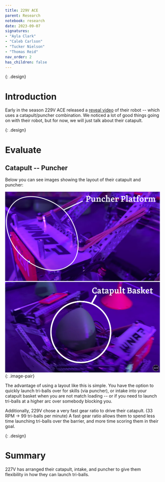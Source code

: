 ```yaml
---
title: 229V ACE
parent: Research
notebook: research
date: 2023-09-07
signatures:
- "Ayla Clark"
- "Caleb Carlson"
- "Tucker Nielson"
- "Thomas Reid"
nav_order: 2
has_children: false
---
```


{: .design}
# Introduction

Early in the season 229V ACE released a [reveal video](https://www.youtube.com/watch?v=BO7b-ELT21A) of their robot -- which uses a catapult/puncher combination. We noticed a lot of good things going on with their robot, but for now, we will just talk about their catapult.

{: .design}
# Evaluate

## Catapult -- Puncher

Below you can see images showing the layout of their catapult and puncher:

![Puncher](/assets/Research/229VPuncherLabeled.png)![Catapult](/assets/Research/229VBasketLabeled.png)
{: .image-pair}

The advantage of using a layout like this is simple. You have the option to quickly launch tri-balls over for skills (via puncher), or intake into your catapult basket when you are not match loading -- or if you need to launch tri-balls at a higher arc over somebody blocking you.

Additionally, 229V chose a very fast gear ratio to drive their catapult. (33 RPM -> 99 tri-balls per minute) A fast gear ratio allows them to spend less time launching tri-balls over the barrier, and more time scoring them in their goal.

{: .design}
# Summary 

227V has arranged their catapult, intake, and puncher to give them flexibility in how they can launch tri-balls.